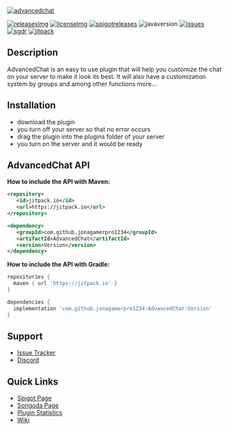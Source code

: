 [advancedchat]: https://imgur.com/Jvr5Gfp.png/
[spigot]: https://www.spigotmc.org/resources/83889/
[releases]: https://github.com/jonagamerpro1234/AdvancedChat/releases/latest
[releasesImg]: https://img.shields.io/github/v/release/jonagamerpro1234/AdvancedChat.svg?include_prereleases&label=git-releases&style=for-the-badge
[license]: https://github.com/jonagamerpro1234/AdvancedChat/blob/master/LICENSE
[licenseImg]: https://img.shields.io/github/license/jonagamerpro1234/AdvancedChat.svg?style=for-the-badge
[spigotreleases]: https://img.shields.io/spiget/version/83889?color=green&label=spigot-releases&style=for-the-badge
[issues]: https://img.shields.io/github/issues/jonagamerpro1234/AdvancedChat.svg?color=yellow&style=for-the-badge
[issueslink]: https://github.com/jonagamerpro1234/AdvancedChat/issues/
[sgdr]: https://img.shields.io/badge/songoda--release-v1.6.0-9cf?style=for-the-badge
[songoda]: https://songoda.com/marketplace/product/advancedchat-chat-related.542
[javaversion]: https://img.shields.io/badge/Java-8%2B-red?style=for-the-badge
[jitpack]: https://img.shields.io/jitpack/v/github/jonagamerpro1234/AdvancedChat?color=g&style=for-the-badge
[jiturl]: https://jitpack.io/#jonagamerpro1234/AdvancedChat

 
<!-- The stuff above isn't visible in the readme --> 
 
[![advancedchat]][spigot]

[![releasesImg]][releases] [![licenseImg]][license] [![spigotreleases]][spigot] ![javaversion] [![issues]][issueslink] [![sgdr]][songoda]  [![jitpack]][jiturl]

## Description
AdvancedChat is an easy to use plugin that will help you customize the chat on your server to make it look its best. It will also have a customization system by groups and among other functions more...

## Installation
* download the plugin
* you turn off your server so that no error occurs
* drag the plugin into the plugins folder of your server
* you turn on the server and it would be ready

## AdvancedChat API

**How to include the API with Maven:**
```xml
<repository>
   <id>jitpack.io</id>
   <url>https://jitpack.io</url>
</repository>

<dependency>
   <groupId>com.github.jonagamerpro1234</groupId>
   <artifactId>AdvancedChat</artifactId>
   <version>Version</version>
</dependency>
```
**How to include the API with Gradle:**
```groovy
repositories {
  maven { url 'https://jitpack.io' }
}

dependencies {
  implementation 'com.github.jonagamerpro1234:AdvancedChat:Version'
}
```
## Support
* [Issue Tracker](https://github.com/jonagamerpro1234/AdvancedChat/issues)
* [Discord](https://discord.gg/c5GhQDQCK5)

## Quick Links
* [Spigot Page][spigot]
* [Songoda Page][songoda]
* [Plugin Statistics](https://bstats.org/plugin/bukkit/AdvancedChat/8826)
* [Wiki](https://jonagamerpro1234.gitbook.io/advacedchatwiki/)
